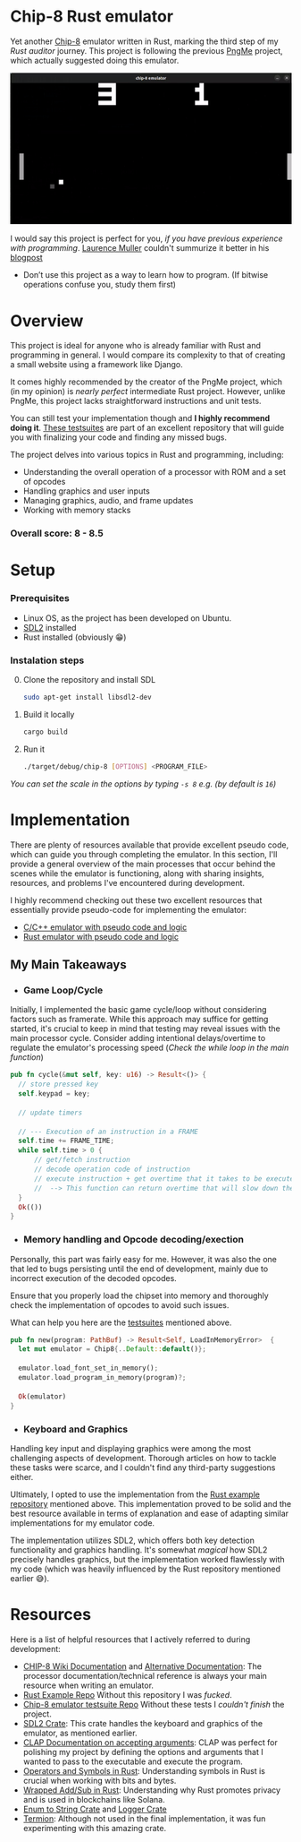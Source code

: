 # Chip-8 Rust emulator

Yet another [Chip-8](https://en.m.wikipedia.org/wiki/CHIP-8) emulator written in Rust, marking the third step of my _Rust auditor_ journey. This project is following the previous [PngMe](https://github.com/Emskiq/pngme/tree/main) project, which actually suggested doing this emulator.

![](tetris-game.gif)

I would say this project is perfect for you, *if you have previous experience with programming*. [Laurence Muller](https://multigesture.net/about/) couldn't summurize it better in his [blogpost](https://multigesture.net/articles/how-to-write-an-emulator-chip-8-interpreter/)<br>
- Don’t use this project as a way to learn how to program. (If bitwise operations confuse you, study them first)

# Overview
This project is ideal for anyone who is already familiar with Rust and programming in general. I would compare its complexity to that of creating a small website using a framework like Django.

It comes highly recommended by the creator of the PngMe project, which (in my opinion) is _nearly perfect_ intermediate Rust project. However, unlike PngMe, this project lacks straightforward instructions and unit tests.

You can still test your implementation though and **I highly recommend doing it**. [These testsuites](https://github.com/Timendus/chip8-test-suite) are part of an excellent repository that will guide you with finalizing your code and finding any missed bugs.

The project delves into various topics in Rust and programming, including:
- Understanding the overall operation of a processor with ROM and a set of opcodes
- Handling graphics and user inputs
- Managing graphics, audio, and frame updates
- Working with memory stacks

### Overall score: 8 - 8.5

# Setup
### Prerequisites
- Linux OS, as the project has been developed on Ubuntu.
- [SDL2](https://en.wikipedia.org/wiki/Simple_DirectMedia_Layer) installed
- Rust installed (obviously 😁)

### Instalation steps
0. Clone the repository and install SDL
   
    ```bash
    sudo apt-get install libsdl2-dev
    ```

1. Build it locally

    ```bash
    cargo build
    ```
2. Run it
    ```bash
   ./target/debug/chip-8 [OPTIONS] <PROGRAM_FILE>
    ```

_You can set the scale in the options by typing `-s 8` e.g. (by default is `16`)_

# Implementation

There are plenty of resources available that provide excellent pseudo code, which can guide you through completing the emulator. In this section, I'll provide a general overview of the main processes that occur behind the scenes while the emulator is functioning, along with sharing insights, resources, and problems I've encountered during development.

I highly recommend checking out these two excellent resources that essentially provide pseudo-code for implementing the emulator:
- [C/C++ emulator with pseudo code and logic](https://multigesture.net/articles/how-to-write-an-emulator-chip-8-interpreter/)
- [Rust emulator with pseudo code and logic](https://dhole.github.io/post/chip8_emu_1/)

## My Main Takeaways

- ### Game Loop/Cycle

Initially, I implemented the basic game cycle/loop without considering factors such as framerate. While this approach may suffice for getting started, it's crucial to keep in mind that testing may reveal issues with the main processor cycle. Consider adding intentional delays/overtime to regulate the emulator's processing speed
(_Check the while loop in the main function_)
```rust
pub fn cycle(&mut self, key: u16) -> Result<()> {
  // store pressed key
  self.keypad = key;

  // update timers

  // --- Execution of an instruction in a FRAME
  self.time += FRAME_TIME;
  while self.time > 0 {
      // get/fetch instruction
      // decode operation code of instruction
      // execute instruction + get overtime that it takes to be executed originally
      //  --> This function can return overtime that will slow down the emulator
  }
  Ok(())
}
```

- ### Memory handling and Opcode decoding/exection

Personally, this part was fairly easy for me. However, it was also the one that led to bugs persisting until the end of development, mainly due to incorrect execution of the decoded opcodes.

Ensure that you properly load the chipset into memory and thoroughly check the implementation of opcodes to avoid such issues.

What can help you here are the [testsuites](https://github.com/Timendus/chip8-test-suite) mentioned above.

```rust
pub fn new(program: PathBuf) -> Result<Self, LoadInMemoryError>  {
  let mut emulator = Chip8{..Default::default()};

  emulator.load_font_set_in_memory();
  emulator.load_program_in_memory(program)?;

  Ok(emulator)
}
```

   - ### Keyboard and Graphics
   
Handling key input and displaying graphics were among the most challenging aspects of development. Thorough articles on how to tackle these tasks were scarce, and I couldn't find any third-party suggestions either.

Ultimately, I opted to use the implementation from the [Rust example repository](https://dhole.github.io/post/chip8_emu_1/) mentioned above. This implementation proved to be solid and the best resource available in terms of explanation and ease of adapting similar implementations for my emulator code.

The implementation utilizes SDL2, which offers both key detection functionality and graphics handling. It's somewhat _magical_ how SDL2 precisely handles graphics, but the implementation worked flawlessly with my code (which was heavily influenced by the Rust repository mentioned earlier 😅).


# Resources

Here is a list of helpful resources that I actively referred to during development:

- [CHIP-8 Wiki Documentation](https://en.m.wikipedia.org/wiki/CHIP-8) and [Alternative Documentation](https://github.com/mattmikolay/chip-8/wiki/CHIP‐8-Technical-Reference): The processor documentation/technical reference is always your main resource when writing an emulator.
- [Rust Example Repo](https://dhole.github.io/post/chip8_emu_1/) Without this repository I was _fucked_.
- [Chip-8 emulator testsuite Repo](https://github.com/Timendus/chip8-test-suite) Without these tests I _couldn't finish_ the project. 
- [SDL2 Crate](https://github.com/Rust-SDL2/rust-sdl2): This crate handles the keyboard and graphics of the emulator, as mentioned earlier.
- [CLAP Documentation on accepting arguments](https://docs.rs/clap/latest/clap/_derive/_tutorial/chapter_2/index.html): CLAP was perfect for polishing my project by defining the options and arguments that I wanted to pass to the executable and execute the program.
- [Operators and Symbols in Rust](https://doc.rust-lang.org/book/appendix-02-operators.html): Understanding symbols in Rust is crucial when working with bits and bytes.
- [Wrapped Add/Sub in Rust](https://doc.rust-lang.org/stable/std/?search=wrapping): Understanding why Rust promotes privacy and is used in blockchains like Solana.
- [Enum to String Crate](https://crates.io/crates/enum-stringify) and [Logger Crate](https://docs.rs/crate/env_logger/latest)
- [Termion](https://github.com/redox-os/termion/blob/master/examples/keys.rs): Although not used in the final implementation, it was fun experimenting with this amazing crate.
